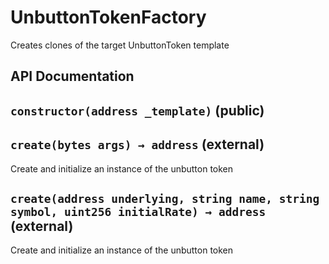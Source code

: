 # UnbuttonTokenFactory

Creates clones of the target UnbuttonToken template

## API Documentation

## `constructor(address _template)` (public)

## `create(bytes args) → address` (external)

Create and initialize an instance of the unbutton token

## `create(address underlying, string name, string symbol, uint256 initialRate) → address` (external)

Create and initialize an instance of the unbutton token
